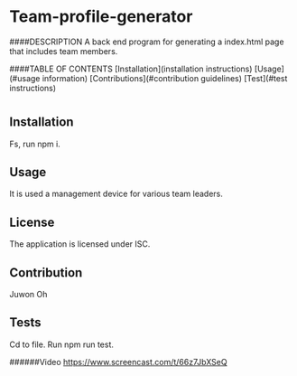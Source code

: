 # Team-profile-generator
 ####DESCRIPTION
  A back end program for generating a index.html page that includes team members. 

  ####TABLE OF CONTENTS
  [Installation](installation instructions)
  [Usage](#usage information)
  [Contributions](#contribution guidelines)
  [Test](#test instructions)
  #

  ## Installation
  Fs, run npm i.
  ## Usage
  It is used a management device for various team leaders.
  ## License
  The application is licensed under ISC.
  
  ## Contribution
  Juwon Oh
  ## Tests
  Cd to file. Run npm run test. 

######Video
https://www.screencast.com/t/66z7JbXSeQ
